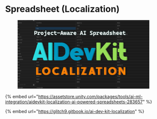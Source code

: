 # Spreadsheet (Localization)

<figure><img src="../../.gitbook/assets/Spreadsheet - Asset Store - Social Media Image.png" alt=""><figcaption></figcaption></figure>

{% embed url="https://assetstore.unity.com/packages/tools/ai-ml-integration/aidevkit-localization-ai-powered-spreadsheets-283657" %}

{% embed url="https://glitch9.gitbook.io/ai-dev-kit-localization" %}

